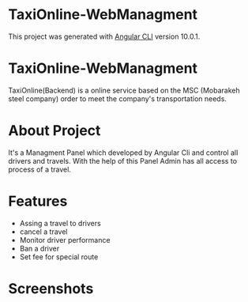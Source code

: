 # TaxiOnline-WebManagment

This project was generated with [Angular CLI](https://github.com/angular/angular-cli) version 10.0.1.

# TaxiOnline-WebManagment
TaxiOnline(Backend) is a online service based on the MSC (Mobarakeh steel company) order to meet the company's transportation needs.

# About Project

It's a Managment Panel which developed by Angular Cli and control all drivers and travels. With the help of this Panel Admin has all access to process of a travel.

# Features

  * Assing a travel to drivers
  * cancel a travel
  * Monitor driver performance
  * Ban a driver
  * Set fee for special route
  

# Screenshots 

